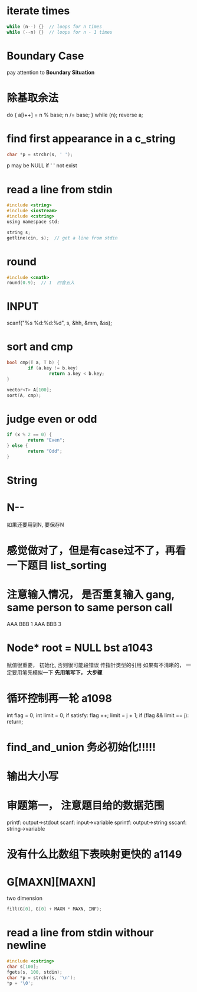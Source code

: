 # iterate times
```C
while (n--) {}  // loops for n times
while (--n) {}  // loops for n - 1 times
```

# Boundary Case
pay attention to **Boundary Situation**

# 除基取余法
do {
        a[i++] = n % base;
        n /= base;
} while (n);
reverse a;

# find first appearance in a c_string
```C
char *p = strchr(s, ' ');
```
p may be NULL if ' ' not exist


# read a line from stdin
```C
#include <string>
#include <iostream>
#include <cstring>
using namespace std;

string s;
getline(cin, s);  // get a line from stdin
```

# round
```C
#include <cmath>
round(0.9);  // 1  四舍五入
```

# INPUT
scanf("%s %d:%d:%d", s, &hh, &mm, &ss);

# sort and cmp
```C
bool cmp(T a, T b) {
        if (a.key != b.key)
                return a.key < b.key;
}

vector<T> A[100];
sort(A, cmp);
```

# judge even or odd
```C
if (x % 2 == 0) {
        return "Even";
} else {
        return "Odd";
}
```

# String


# N--
如果还要用到N, 要保存N

# 感觉做对了，但是有case过不了，再看一下题目  list_sorting

# 注意输入情况， 是否重复输入  gang, same person to same person call
AAA BBB 1
AAA BBB 3

# Node* root = NULL  bst a1043
赋值很重要， 初始化, 否则很可能段错误
传指针类型的引用
如果有不清晰的， 一定要用笔先模拟一下
**先用笔写下， 大步骤**

# 循环控制再一轮  a1098
int flag = 0;
int limit = 0;
if satisfy:
        flag ++;
        limit = j + 1;
if (flag && limit == j):
        return;

# find_and_union 务必初始化!!!!!

# 输出大小写

# 审题第一， 注意题目给的数据范围
printf: output->stdout
scanf: input->variable
sprintf: output->string
sscanf: string->variable

# 没有什么比数组下表映射更快的 a1149

# G[MAXN][MAXN]
two dimension
```C
fill(G[0], G[0] + MAXN * MAXN, INF);
```

# read a line from stdin withour newline
```C
#include <cstring>
char s[100];
fgets(s, 100, stdin);
char *p = strchr(s, '\n');
*p = '\0';
```
